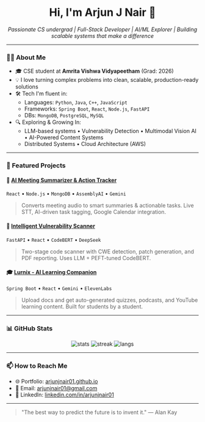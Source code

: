 <h1 align="center">Hi, I'm Arjun J Nair 👋</h1>
<p align="center">
  <em>Passionate CS undergrad | Full-Stack Developer | AI/ML Explorer | Building scalable systems that make a difference</em>
</p>

---

### 👨‍💻 About Me

- 🎓 CSE student at **Amrita Vishwa Vidyapeetham** (Grad: 2026)
- 💡 I love turning complex problems into clean, scalable, production-ready solutions
- 🛠️ Tech I'm fluent in:
  - Languages: `Python`, `Java`, `C++`, `JavaScript`
  - Frameworks: `Spring Boot`, `React`, `Node.js`, `FastAPI`
  - DBs: `MongoDB`, `PostgreSQL`, `MySQL`
- 🔍 Exploring & Growing In:
  - LLM-based systems • Vulnerability Detection • Multimodal Vision AI • AI-Powered Content Systems
  - Distributed Systems • Cloud Architecture (AWS)

---

### 🚀 Featured Projects

#### 🧠 [AI Meeting Summarizer & Action Tracker](https://github.com/arjunjnair01/meeting-summarizer)
`React` • `Node.js` • `MongoDB` • `AssemblyAI` • `Gemini`
> Converts meeting audio to smart summaries & actionable tasks. Live STT, AI-driven task tagging, Google Calendar integration.

#### 🔐 [Intelligent Vulnerability Scanner](https://github.com/arjunjnair01/vuln-scanner)
`FastAPI` • `React` • `CodeBERT` • `DeepSeek`
> Two-stage code scanner with CWE detection, patch generation, and PDF reporting. Uses LLM + PEFT-tuned CodeBERT.

#### 🎓 [Lurnix - AI Learning Companion](https://github.com/arjunjnair01/lurnix)
`Spring Boot` • `React` • `Gemini` • `ElevenLabs`
> Upload docs and get auto-generated quizzes, podcasts, and YouTube learning content. Built for students by a student.

---

### 📊 GitHub Stats

<p align="center">
  <img src="https://github-readme-stats.vercel.app/api?username=arjunjnair01&show_icons=true&theme=tokyonight&include_all_commits=true" alt="stats" />
  <img src="https://streak-stats.demolab.com/?user=arjunjnair01&theme=tokyonight" alt="streak" />
  <img src="https://github-readme-stats.vercel.app/api/top-langs/?username=arjunjnair01&layout=compact&theme=tokyonight" alt="langs" />
</p>

---

### 📫 How to Reach Me

- 🌐 Portfolio: [arjunjnair01.github.io](https://arjunjnair01.github.io)
- 📧 Email: arjunjnair01@gmail.com
- 🧾 LinkedIn: [linkedin.com/in/arjunjnair01](https://www.linkedin.com/in/arjunjnair01)

---

> "The best way to predict the future is to invent it." — Alan Kay
